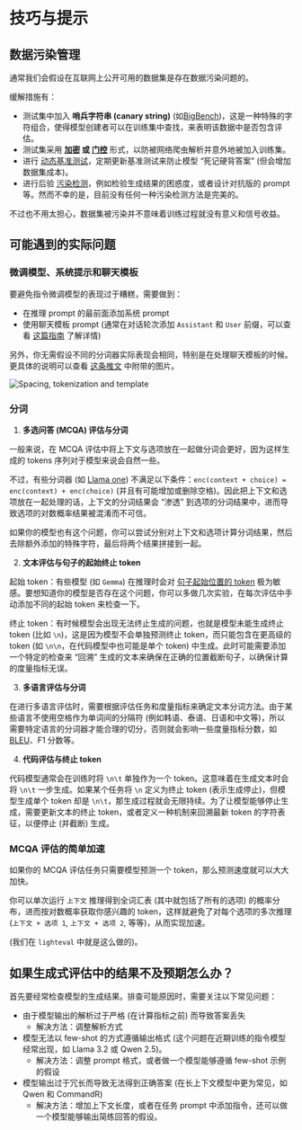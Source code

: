 # 技巧与提示

## 数据污染管理
通常我们会假设在互联网上公开可用的数据集是存在数据污染问题的。

缓解措施有：
- 测试集中加入 **哨兵字符串 (canary string)** (如[BigBench](https://github.com/google/BIG-bench))，这是一种特殊的字符组合，使得模型创建者可以在训练集中查找，来表明该数据中是否包含评估。
- 测试集采用 **[加密](https://arxiv.org/abs/2309.16575) 或 [门控](https://huggingface.co/datasets/Idavidrein/gpqa)** 形式，以防被网络爬虫解析并意外地被加入训练集。
- 进行 [动态基准测试](https://arxiv.org/abs/2104.14337)，定期更新基准测试来防止模型 “死记硬背答案” (但会增加数据集成本)。
- 进行后验 [污染检测](https://arxiv.org/abs/2311.06233)，例如检验生成结果的困惑度，或者设计对抗版的 prompt 等。然而不幸的是，目前没有任何一种污染检测方法是完美的。

不过也不用太担心，数据集被污染并不意味着训练过程就没有意义和信号收益。

## 可能遇到的实际问题

### 微调模型、系统提示和聊天模板
要避免指令微调模型的表现过于糟糕，需要做到：
- 在推理 prompt 的最前面添加系统 prompt
- 使用聊天模板 prompt (通常在对话轮次添加 `Assistant` 和 `User` 前缀，可以查看 [这篇指南](https://huggingface.co/docs/transformers/main/en/chat_templating) 了解详情) 

另外，你无需假设不同的分词器实际表现会相同，特别是在处理聊天模板的时候。更具体的说明可以查看 [这条推文](https://x.com/danielhanchen/status/1796952220619157694) 中附带的图片。

![Spacing, tokenization and template](https://pbs.twimg.com/media/GPANfpiasAA9b6F?format=png&name=medium)

### 分词

1. **多选问答 (MCQA) 评估与分词**

一般来说，在 MCQA 评估中将上下文与选项放在一起做分词会更好，因为这样生成的 tokens 序列对于模型来说会自然一些。

不过，有些分词器 (如 [Llama one](https://github.com/EleutherAI/lm-evaluation-harness/pull/531#issuecomment-1595586257)) 不满足以下条件：`enc(context + choice) = enc(context) + enc(choice)` (并且有可能增加或删除空格)。因此把上下文和选项放在一起处理的话，上下文的分词结果会 “渗透” 到选项的分词结果中，进而导致选项的对数概率结果被混淆而不可信。

如果你的模型也有这个问题，你可以尝试分别对上下文和选项计算分词结果，然后去除额外添加的特殊字符，最后将两个结果拼接到一起。

2. **文本评估与句子的起始终止 token**

起始 token：有些模型 (如 `Gemma`) 在推理时会对 [句子起始位置的 token](https://github.com/EleutherAI/lm-evaluation-harness/pull/1465) 极为敏感。要想知道你的模型是否存在这个问题，你可以多做几次实验，在每次评估中手动添加不同的起始 token 来检查一下。

终止 token：有时候模型会出现无法终止生成的问题，也就是模型未能生成终止 token (比如 `\n`)，这是因为模型不会单独预测终止 token，而只能包含在更高级的 token (如 `\n\n`，在代码模型中也可能是单个 token) 中生成。此时可能需要添加一个特定的检查来 “回溯” 生成的文本来确保在正确的位置截断句子，以确保计算的度量指标无误。

3. **多语言评估与分词**

在进行多语言评估时，需要根据评估任务和度量指标来确定文本分词方法。由于某些语言不使用空格作为单词间的分隔符 (例如韩语、泰语、日语和中文等)，所以需要特定语言的分词器才能合理的切分，否则就会影响一些度量指标分数，如 [BLEU](https://github.com/EleutherAI/lm-evaluation-harness/issues/212)、F1 分数等。

4. **代码评估与终止 token**

代码模型通常会在训练时将 `\n\t` 单独作为一个 token。这意味着在生成文本时会将 `\n\t` 一步生成。如果某个任务将 `\n` 定义为终止 token (表示生成停止)，但模型生成单个 token 却是 `\n\t`，那生成过程就会无限持续。为了让模型能够停止生成，需要更新文本的终止 token，或者定义一种机制来回溯最新 token 的字符表征，以便停止 (并截断) 生成。

### MCQA 评估的简单加速
如果你的 MCQA 评估任务只需要模型预测一个 token，那么预测速度就可以大大加快。

你可以单次运行 `上下文` 推理得到全词汇表 (其中就包括了所有的选项) 的概率分布，进而按对数概率获取你感兴趣的 token，这样就避免了对每个选项的多次推理 (`上下文 + 选项 1`, `上下文 + 选项 2`, 等等)，从而实现加速。

(我们在 `lighteval` 中就是这么做的)。

## 如果生成式评估中的结果不及预期怎么办？

首先要经常检查模型的生成结果。排查可能原因时，需要关注以下常见问题：
- 由于模型输出的解析过于严格 (在计算指标之前) 而导致答案丢失
    - 解决方法：调整解析方式
- 模型无法以 few-shot 的方式遵循输出格式 (这个问题在近期训练的指令模型经常出现，如 Llama 3.2 或 Qwen 2.5)。
    - 解决方法：调整 prompt 格式，或者做一个模型能够遵循 few-shot 示例的假设
- 模型输出过于冗长而导致无法得到正确答案 (在长上下文模型中更为常见，如 Qwen 和 CommandR)
    - 解决方法：增加上下文长度，或者在任务 prompt 中添加指令，还可以做一个模型能够输出简练回答的假设。


